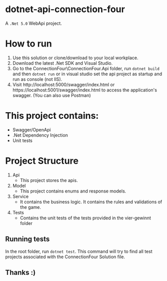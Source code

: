 # dotnet-api-connection-four
A `.Net 5.0` WebApi project.

# How to run
1. Use this solution or clone/download to your local workplace.
2. Download the latest .Net SDK and Visual Studio.
3. Go to the ConnectionFour\ConnectionFour.Api folder, run ``dotnet build`` and then ``dotnet run`` or in visual studio set the api project as startup and run as console (not IIS).
4. Visit http://localhost:5000/swagger/index.html or https://localhost:5001/swagger/index.html to access the application's swagger. (You can also use Postman)

# This project contains:
- Swagger/OpenApi
- .Net Dependency Injection
- Unit tests

# Project Structure
1. Api
	- This project stores the apis.
2. Model
	- This project contains enums and response models.
3. Service
	- It contains the business logic. It contains the rules and validations of the game.
4. Tests
	- Contains the unit tests of the tests provided in the vier-gewinnt folder

## Running tests
In the root folder, run ``dotnet test``. This command will try to find all test projects associated with the ConnectionFour Solution file.

## Thanks :)